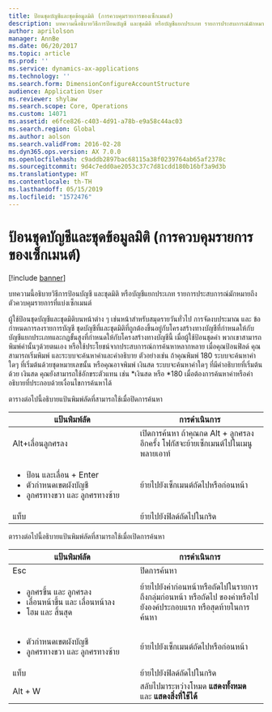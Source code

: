 ```yaml
---
title: ป้อนชุดบัญชีและชุดข้อมูลมิติ (การควบคุมรายการของเซ็กเมนต์)
description: บทความนี้อธิบายวิธีการป้อนบัญชี และชุดมิติ หรือบัญชีแยกประเภท รายการประสบการณ์มักหมายถึงตัวควบคุมรายการที่แบ่งเซ็กเมนต์
author: aprilolson
manager: AnnBe
ms.date: 06/20/2017
ms.topic: article
ms.prod: ''
ms.service: dynamics-ax-applications
ms.technology: ''
ms.search.form: DimensionConfigureAccountStructure
audience: Application User
ms.reviewer: shylaw
ms.search.scope: Core, Operations
ms.custom: 14071
ms.assetid: e6fce826-c403-4d91-a78b-e9a58c44ac03
ms.search.region: Global
ms.author: aolson
ms.search.validFrom: 2016-02-28
ms.dyn365.ops.version: AX 7.0.0
ms.openlocfilehash: c9addb2897bac68115a38f0239764ab65af2378c
ms.sourcegitcommit: 9d4c7edd0ae2053c37c7d81cdd180b16bf3a9d3b
ms.translationtype: HT
ms.contentlocale: th-TH
ms.lasthandoff: 05/15/2019
ms.locfileid: "1572476"
---
```

# <a name="enter-account-and-dimension-combinations-segmented-entry-control"></a>ป้อนชุดบัญชีและชุดข้อมูลมิติ (การควบคุมรายการของเซ็กเมนต์)

[!include [banner](../includes/banner.md)]

บทความนี้อธิบายวิธีการป้อนบัญชี และชุดมิติ หรือบัญชีแยกประเภท รายการประสบการณ์มักหมายถึงตัวควบคุมรายการที่แบ่งเซ็กเมนต์

ผู้ใช้ป้อนชุดบัญชีและชุดมิติบนหน้าต่าง ๆ เช่นหน้าสำหรับสมุดรายวันทั่วไป การจัดงบประมาณ และ ข้อกำหนดการลงรายการบัญชี ชุดบัญชีที่และชุดมิติที่ถูกต้องขึ้นอยู่กับโครงสร้างทางบัญชีที่กำหนดให้กับบัญชีแยกประเภทและกฎขั้นสูงที่กำหนดให้กับโครงสร้างทางบัญชีนี้ เมื่อผู้ใช้ป้อนชุดคำ พวกเขาสามารถพิมพ์ค่านั้นๆด้วยตนเอง หรือใช้ประโยชน์จากประสบการณ์การค้นหาหลากหลาย เมื่อคุณป้อนฟิลด์ คุณสามารถเริ่มพิมพ์ และระบบจะค้นหาค่าและคำอธิบาย ตัวอย่างเช่น ถ้าคุณพิมพ์ 180 ระบบจะค้นหาค่าใดๆ ที่เริ่มต้นด้วยชุดหมายเลขนั้น หรือคุณอาจพิมพ์ เงินสด ระบบจะค้นหาค่าใดๆ ที่มีคำอธิบายที่เริ่มต้นด้วย เงินสด คุณยังสามารถใช้อักขระตัวแทน เช่น \*เงินสด หรือ \*180 เมื่อต้องการค้นหาค่าหรือคำอธิบายที่ประกอบด้วยเงื่อนไขการค้นหาได้ 

ตารางต่อไปนี้อธิบายแป้นพิมพ์ลัดที่สามารถใช้เมื่อปิดการค้นหา

<table>
<colgroup>
<col width="50%" />
<col width="50%" />
</colgroup>
<thead>
<tr class="header">
<th>แป้นพิมพ์ลัด</th>
<th>การดำเนินการ</th>
</tr>
</thead>
<tbody>
<tr class="odd">
<td>Alt+เลื่อนลูกศรลง</td>
<td>เปิดการค้นหา ถ้าคุณกด Alt + ลูกศรลงอีกครั้ง โฟกัสจะย้ายเซ็กเมนต์ไปในเมนูพลายเอาท์</td>
</tr>
<tr class="even">
<td><ul>
<li>ป้อน และเลื่อน + Enter</li>
<li>ตัวกำหนดเขตผังบัญชี</li>
<li>ลูกศรทางขวา และ ลูกศรทางซ้าย</li>
</ul></td>
<td>ย้ายไปยังเซ็กเมนต์ถัดไปหรือก่อนหน้า</td>
</tr>
<tr class="odd">
<td>แท็บ</td>
<td>ย้ายไปยังฟิลด์ถัดไปในกริด</td>
</tr>
</tbody>
</table>

ตารางต่อไปนี้อธิบายแป้นพิมพ์ลัดที่สามารถใช้เมื่อเปิดการค้นหา

<table>
<colgroup>
<col width="50%" />
<col width="50%" />
</colgroup>
<thead>
<tr class="header">
<th>แป้นพิมพ์ลัด</th>
<th>การดำเนินการ</th>
</tr>
</thead>
<tbody>
<tr class="odd">
<td>Esc</td>
<td>ปิดการค้นหา</td>
</tr>
<tr class="even">
<td><ul>
<li>ลูกศรขึ้น และ ลูกศรลง</li>
<li>เลื่อนหน้าขึ้น และ เลื่อนหน้าลง</li>
<li>โฮม และ สิ้นสุด</li>
</ul></td>
<td>ย้ายไปยังค่าก่อนหน้าหรือถัดไปในรายการ ถึงกลุ่มก่อนหน้า หรือถัดไป ของค่าหรือไปยังองค์ประกอบแรก หรือสุดท้ายในการค้นหา</td>
</tr>
<tr class="odd">
<td><ul>
<li>ตัวกำหนดเขตผังบัญชี</li>
<li>ลูกศรทางขวา และ ลูกศรทางซ้าย</li>
</ul></td>
<td>ย้ายไปยังเซ็กเมนต์ถัดไปหรือก่อนหน้า</td>
</tr>
<tr class="even">
<td>แท็บ</td>
<td>ย้ายไปยังฟิลด์ถัดไปในกริด</td>
</tr>
<tr class="odd">
<td>Alt + W</td>
<td>สลับไปมาระหว่างโหมด <strong>แสดงทั้งหมด</strong> และ <strong>แสดงสิ่งที่ใช้ได้</strong></td>
</tr>
</tbody>
</table>






